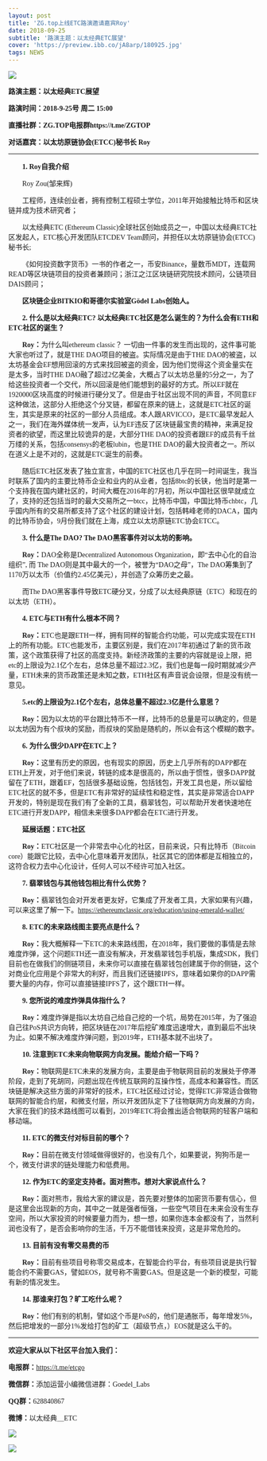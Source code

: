 ```yaml
---
layout: post
title: 'ZG.top上线ETC路演邀请嘉宾Roy'
date: 2018-09-25
subtitle: '路演主题：以太经典ETC展望'
cover: 'https://preview.ibb.co/jA8arp/180925.jpg'
tags: NEWS
---
```



![](https://image.ibb.co/cCx7Oe/1535430722445e8f69f0035.jpg)

**<font face="微软雅黑">路演主题：以太经典ETC展望</font>**

**<font face="微软雅黑">路演时间：2018-9-25号 周二 15:00</font>**

**<font face="微软雅黑">直播社群：ZG.TOP电报群https://t.me/ZGTOP</font>**

**<font face="微软雅黑">对话嘉宾：以太坊原链协会(ETCC)秘书长 Roy</font>**

***

&emsp;&emsp;**<font face="微软雅黑">1. Roy自我介绍</font>**

&emsp;&emsp;<font face="微软雅黑">Roy Zou(邹来辉)</font>

&emsp;&emsp;<font face="微软雅黑">工程师，连续创业者，拥有控制工程硕士学位，2011年开始接触比特币和区块链并成为技术研究者；</font>

&emsp;&emsp;<font face="微软雅黑">以太经典ETC (Ethereum Classic)全球社区创始成员之一，中国以太经典ETC社区发起人，ETC核心开发团队ETCDEV Team顾问，并担任以太坊原链协会(ETCC)秘书长;</font>

&emsp;&emsp;<font face="微软雅黑">《如何投资数字货币》一书的作者之一，币安Binance，量数币MDT，连载网READ等区块链项目的投资者兼顾问；浙江之江区块链研究院技术顾问，公链项目DAIS顾问；</font>

&emsp;&emsp;**<font face="微软雅黑">区块链企业BITKIO和哥德尔实验室Gödel Labs创始人。</font>**



&emsp;&emsp;**<font face="微软雅黑">2. 什么是以太经典ETC? 以太经典ETC社区是怎么诞生的？为什么会有ETH和ETC社区的诞生？</font>**

&emsp;&emsp;**<font face="微软雅黑">Roy：</font>**<font face="微软雅黑">为什么叫ethereum classic？ 一切由一件事的发生而出现的，这件事可能大家也听过了，就是THE DAO项目的被盗。实际情况是由于THE DAO的被盗，以太坊基金会EF想用回滚的方式来找回被盗的资金，因为他们觉得这个资金量实在是太多，当时THE DAO融了超过2亿美金，大概占了以太坊总量的5分之一，为了给这些投资者一个交代，所以回滚是他们能想到的最好的方式。所以EF就在1920000区块高度的时候进行硬分叉了。但是由于社区出现不同的声音，不同意EF这种做法，这部分人拒绝这个分叉链，都留在原来的链上，这就是ETC社区的诞生，其实是原来的社区的一部分人员组成。本人跟ARVICCO，是ETC最早发起人之一，我们在海外媒体统一发声，认为EF违反了区块链最宝贵的精神，来满足投资者的欲望，而这里比较诡异的是，大部分THE DAO的投资者跟EF的成员有千丝万缕的关系，包括consensys的老板lubin，也是THE DAO的最大投资者之一。所以在道义上是不对的，这就是ETC诞生的前奏。</font>

&emsp;&emsp;<font face="微软雅黑">随后ETC社区发表了独立宣言，中国的ETC社区也几乎在同一时间诞生，我当时联系了国内的主要比特币企业和业内的从业者，包括8btc的长铗，他当时是第一个支持我在国内建社区的，时间大概在2016年的7月初，所以中国社区很早就成立了，支持的还包括当时的最大交易所之一btcc，比特币中国，中国比特币chbtc，几乎国内所有的交易所都支持了这个社区的建设计划，包括韩峰老师的DACA，国内的比特币协会，9月份我们就在上海，成立以太坊原链ETC协会ETCC。</font>



&emsp;&emsp;**<font face="微软雅黑">3. 什么是The DAO? The DAO黑客事件对以太坊的影响。</font>**

&emsp;&emsp;**<font face="微软雅黑">Roy：</font>**<font face="微软雅黑">DAO全称是Decentralized Autonomous Organization，即“去中心化的自治组织”, 而 The DAO则是其中最大的一个，被誉为“DAO之母”，The DAO筹集到了1170万以太币（价值约2.45亿美元），并创造了众筹历史之最。</font>

&emsp;&emsp;<font face="微软雅黑">而The DAO黑客事件导致ETC硬分叉，分成了以太经典原链（ETC）和现在的以太坊（ETH）。</font>



&emsp;&emsp;**<font face="微软雅黑">4. ETC与ETH有什么根本不同？</font>**

&emsp;&emsp;**<font face="微软雅黑">Roy：</font>**<font face="微软雅黑">ETC也是跟ETH一样，拥有同样的智能合约功能，可以完成实现在ETH上的所有功能。ETC也能发币，主要区别是，我们在2017年初通过了新的货币政策，这个政策获得了社区的高度支持。新经济政策的主要的内容就是设上限，把etc的上限设为2.1亿个左右，总体总量不超过2.3亿，我们也是每一段时期就减少产量，ETH未来的货币政策还是未知之数，ETH社区有声音说会设限，但是没有统一意见。</font>



&emsp;&emsp;**<font face="微软雅黑">5.etc的上限设为2.1亿个左右，总体总量不超过2.3亿是什么意思？</font>**

&emsp;&emsp;**<font face="微软雅黑">Roy：</font>**<font face="微软雅黑">因为以太坊的平台跟比特币不一样，比特币的总量是可以确定的，但是以太坊因为有个叔块的奖励，而叔块的奖励是随机的，所以会有这个模糊的数字。</font>



&emsp;&emsp;**<font face="微软雅黑">6. 为什么很少DAPP在ETC上？</font>**

&emsp;&emsp;**<font face="微软雅黑">Roy：</font>**<font face="微软雅黑">这里有历史的原因，也有现实的原因，历史上几乎所有的DAPP都在ETH上开发，对于他们来说，转链的成本是很高的，所以由于惯性，很多DAPP就留在了ETH，跟着EF，包括很多基础设施，包括钱包，开发工具也是，所以留给ETC社区的就不多，但是ETC有非常好的延续性和稳定性，其实是非常适合DAPP开发的，特别是现在我们有了全新的工具，翡翠钱包，可以帮助开发者快速地在ETC进行开发DAPP，相信未来很多DAPP都会在ETC进行开发。</font>



&emsp;&emsp;**<font face="微软雅黑">延展话题：ETC社区</font>**

&emsp;&emsp;**<font face="微软雅黑">Roy：</font>**<font face="微软雅黑">ETC社区是一个非常去中心化的社区，目前来说，只有比特币（Bitcoin core）能跟它比较，去中心化意味着开发团队，社区其它的团体都是互相独立的，这符合权力去中心化设计，任何人可以不经许可加入社区。</font>



&emsp;&emsp;**<font face="微软雅黑">7. 翡翠钱包与其他钱包相比有什么优势？</font>**

&emsp;&emsp;**<font face="微软雅黑">Roy：</font>**<font face="微软雅黑">翡翠钱包会对开发者更友好，它集成了开发者工具，大家如果有兴趣，可以来这里了解一下。https://ethereumclassic.org/education/using-emerald-wallet/</font>



&emsp;&emsp;**<font face="微软雅黑">8. ETC的未来路线图主要亮点是什么？</font>**

&emsp;&emsp;**<font face="微软雅黑">Roy：</font>**<font face="微软雅黑">我大概解释一下ETC的未来路线图，在2018年，我们要做的事情是去除难度炸弹，这个问题ETH还一直没有解决，开发翡翠钱包手机版，集成SDK，我们目前也在做我们的侧链项目，未来你可以直接在翡翠钱包创建属于你的侧链，这个对商业化应用是个非常大的利好，而且我们还链接IPFS，意味着如果你的DAPP需要大量的内存，你可以直接链接IPFS了，这个跟ETH一样。</font>



&emsp;&emsp;**<font face="微软雅黑">9. 您所说的难度炸弹具体指什么？</font>**

&emsp;&emsp;**<font face="微软雅黑">Roy：</font>**<font face="微软雅黑">难度炸弹是指以太坊自己给自己挖的一个坑，局势在2015年，为了强迫自己往PoS共识方向转，把区块链在2017年后挖矿难度迅速增大，直到最后不出块为止。如果不解决难度炸弹问题，到2019年，ETH基本就不出块了。</font>



&emsp;&emsp;**<font face="微软雅黑">10. 注意到ETC未来向物联网方向发展。能给介绍一下吗？</font>**

&emsp;&emsp;**<font face="微软雅黑">Roy：</font>**<font face="微软雅黑">物联网是ETC未来的发展方向，主要是由于物联网目前的发展处于停滞阶段，走到了死胡同，问题出现在传统互联网的互操作性，高成本和兼容性。而区块链是解决这些方面的非常好的技术，ETC社区经过讨论，觉得ETC非常适合做物联网的智能合约层，和微支付层，所以开发团队定下了往物联网方向发展的方向，大家在我们的技术路线图可以看到，2019年ETC将会推出适合物联网的轻客户端和移动端。</font>



&emsp;&emsp;**<font face="微软雅黑">11. ETC的微支付对标目前的哪个？</font>**

&emsp;&emsp;**<font face="微软雅黑">Roy：</font>**<font face="微软雅黑">目前在微支付领域做得很好的，也没有几个，如果要说，狗狗币是一个，微支付讲求的链处理能力和低费用。</font>



&emsp;&emsp;**<font face="微软雅黑">12. 作为ETC的坚定支持者。面对熊市。想对大家说点什么？</font>**

&emsp;&emsp;**<font face="微软雅黑">Roy：</font>**<font face="微软雅黑">面对熊市，我给大家的建议是，首先要对整体的加密货币要有信心，但是这里会出现新的方向，其中之一就是强者恒强，一些空气项目在未来会没有生存空间，所以大家投资的时候要量力而为，想一想，如果你连本金都没有了，当然利润也没有了，是否会影响你的生活，千万不能借钱来投资，这是非常危险的。</font>



&emsp;&emsp;**<font face="微软雅黑">13. 目前有没有零交易费的币</font>**

&emsp;&emsp;**<font face="微软雅黑">Roy：</font>**<font face="微软雅黑">目前有些项目号称零交易成本，在智能合约平台，有些项目说是执行智能合约不需要GAS，譬如EOS，就号称不需要GAS。但是这是一个新的模型，可能有新的情况发生。</font>



&emsp;&emsp;**<font face="微软雅黑">14. 那谁来打包？旷工吃什么呢？</font>**

&emsp;&emsp;**<font face="微软雅黑">Roy：</font>**<font face="微软雅黑">他们有别的机制，譬如这个币是PoS的，他们是通胀币，每年增发5%，然后把增发的一部分1%发给打包的矿工（超级节点，）EOS就是这么干的。</font>

***

**<font face="微软雅黑">欢迎大家从以下社区平台加入我们：</font>**

**<font face="微软雅黑">电报群：</font>**<font face="微软雅黑">https://t.me/etcgo</font>

**<font face="微软雅黑">微信群：</font>**<font face="微软雅黑">添加运营小编微信进群：Goedel_Labs</font>

**<font face="微软雅黑">QQ群：</font>**<font face="微软雅黑">628840867</font>

**<font face="微软雅黑">微博：</font>**<font face="微软雅黑">以太经典＿ETC</font>

![](https://image.ibb.co/mAA749/02_02.jpg)

![](https://image.ibb.co/miAkrp/01.jpg)
